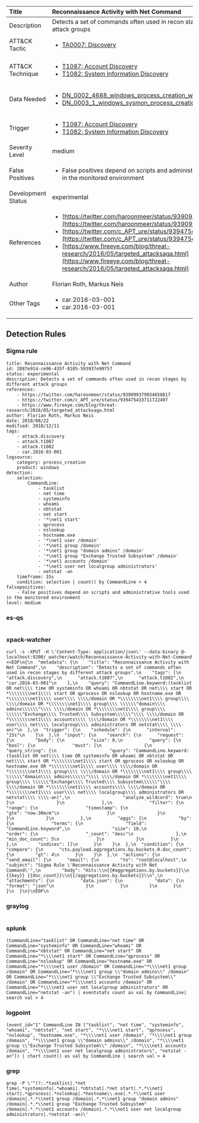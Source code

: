 | Title                | Reconnaissance Activity with Net Command                                                                                                                                                 |
|:---------------------|:------------------------------------------------------------------------------------------------------------------------------------------------------------|
| Description          | Detects a set of commands often used in recon stages by different attack groups                                                                                                                                           |
| ATT&amp;CK Tactic    |  <ul><li>[TA0007: Discovery](https://attack.mitre.org/tactics/TA0007)</li></ul>  |
| ATT&amp;CK Technique | <ul><li>[T1087: Account Discovery](https://attack.mitre.org/techniques/T1087)</li><li>[T1082: System Information Discovery](https://attack.mitre.org/techniques/T1082)</li></ul>  |
| Data Needed          | <ul><li>[DN_0002_4688_windows_process_creation_with_commandline](../Data_Needed/DN_0002_4688_windows_process_creation_with_commandline.md)</li><li>[DN_0003_1_windows_sysmon_process_creation](../Data_Needed/DN_0003_1_windows_sysmon_process_creation.md)</li></ul>  |
| Trigger              | <ul><li>[T1087: Account Discovery](../Triggers/T1087.md)</li><li>[T1082: System Information Discovery](../Triggers/T1082.md)</li></ul>  |
| Severity Level       | medium |
| False Positives      | <ul><li>False positives depend on scripts and administrative tools used in the monitored environment</li></ul>  |
| Development Status   | experimental |
| References           | <ul><li>[https://twitter.com/haroonmeer/status/939099379834658817](https://twitter.com/haroonmeer/status/939099379834658817)</li><li>[https://twitter.com/c_APT_ure/status/939475433711722497](https://twitter.com/c_APT_ure/status/939475433711722497)</li><li>[https://www.fireeye.com/blog/threat-research/2016/05/targeted_attacksaga.html](https://www.fireeye.com/blog/threat-research/2016/05/targeted_attacksaga.html)</li></ul>  |
| Author               | Florian Roth, Markus Neis |
| Other Tags           | <ul><li>car.2016-03-001</li><li>car.2016-03-001</li></ul> | 

## Detection Rules

### Sigma rule

```
title: Reconnaissance Activity with Net Command
id: 2887e914-ce96-435f-8105-593937e90757
status: experimental
description: Detects a set of commands often used in recon stages by different attack groups
references:
    - https://twitter.com/haroonmeer/status/939099379834658817
    - https://twitter.com/c_APT_ure/status/939475433711722497
    - https://www.fireeye.com/blog/threat-research/2016/05/targeted_attacksaga.html
author: Florian Roth, Markus Neis
date: 2018/08/22
modified: 2018/12/11
tags:
    - attack.discovery
    - attack.t1087
    - attack.t1082
    - car.2016-03-001
logsource:
    category: process_creation
    product: windows
detection:
    selection:
        CommandLine:
            - tasklist
            - net time
            - systeminfo
            - whoami
            - nbtstat
            - net start
            - '*\net1 start'
            - qprocess
            - nslookup
            - hostname.exe
            - '*\net1 user /domain'
            - '*\net1 group /domain'
            - '*\net1 group "domain admins" /domain'
            - '*\net1 group "Exchange Trusted Subsystem" /domain'
            - '*\net1 accounts /domain'
            - '*\net1 user net localgroup administrators'
            - netstat -an
    timeframe: 15s
    condition: selection | count() by CommandLine > 4
falsepositives:
    - False positives depend on scripts and administrative tools used in the monitored environment
level: medium

```





### es-qs
    
```

```


### xpack-watcher
    
```
curl -s -XPUT -H \'Content-Type: application/json\' --data-binary @- localhost:9200/_watcher/watch/Reconnaissance-Activity-with-Net-Command <<EOF\n{\n  "metadata": {\n    "title": "Reconnaissance Activity with Net Command",\n    "description": "Detects a set of commands often used in recon stages by different attack groups",\n    "tags": [\n      "attack.discovery",\n      "attack.t1087",\n      "attack.t1082",\n      "car.2016-03-001"\n    ],\n    "query": "CommandLine.keyword:(tasklist OR net\\\\ time OR systeminfo OR whoami OR nbtstat OR net\\\\ start OR *\\\\\\\\net1\\\\ start OR qprocess OR nslookup OR hostname.exe OR *\\\\\\\\net1\\\\ user\\\\ \\\\/domain OR *\\\\\\\\net1\\\\ group\\\\ \\\\/domain OR *\\\\\\\\net1\\\\ group\\\\ \\\\\\"domain\\\\ admins\\\\\\"\\\\ \\\\/domain OR *\\\\\\\\net1\\\\ group\\\\ \\\\\\"Exchange\\\\ Trusted\\\\ Subsystem\\\\\\"\\\\ \\\\/domain OR *\\\\\\\\net1\\\\ accounts\\\\ \\\\/domain OR *\\\\\\\\net1\\\\ user\\\\ net\\\\ localgroup\\\\ administrators OR netstat\\\\ \\\\-an)"\n  },\n  "trigger": {\n    "schedule": {\n      "interval": "15s"\n    }\n  },\n  "input": {\n    "search": {\n      "request": {\n        "body": {\n          "size": 0,\n          "query": {\n            "bool": {\n              "must": [\n                {\n                  "query_string": {\n                    "query": "CommandLine.keyword:(tasklist OR net\\\\ time OR systeminfo OR whoami OR nbtstat OR net\\\\ start OR *\\\\\\\\net1\\\\ start OR qprocess OR nslookup OR hostname.exe OR *\\\\\\\\net1\\\\ user\\\\ \\\\/domain OR *\\\\\\\\net1\\\\ group\\\\ \\\\/domain OR *\\\\\\\\net1\\\\ group\\\\ \\\\\\"domain\\\\ admins\\\\\\"\\\\ \\\\/domain OR *\\\\\\\\net1\\\\ group\\\\ \\\\\\"Exchange\\\\ Trusted\\\\ Subsystem\\\\\\"\\\\ \\\\/domain OR *\\\\\\\\net1\\\\ accounts\\\\ \\\\/domain OR *\\\\\\\\net1\\\\ user\\\\ net\\\\ localgroup\\\\ administrators OR netstat\\\\ \\\\-an)",\n                    "analyze_wildcard": true\n                  }\n                }\n              ],\n              "filter": {\n                "range": {\n                  "timestamp": {\n                    "gte": "now-30m/m"\n                  }\n                }\n              }\n            }\n          },\n          "aggs": {\n            "by": {\n              "terms": {\n                "field": "CommandLine.keyword",\n                "size": 10,\n                "order": {\n                  "_count": "desc"\n                },\n                "min_doc_count": 5\n              }\n            }\n          }\n        },\n        "indices": []\n      }\n    }\n  },\n  "condition": {\n    "compare": {\n      "ctx.payload.aggregations.by.buckets.0.doc_count": {\n        "gt": 4\n      }\n    }\n  },\n  "actions": {\n    "send_email": {\n      "email": {\n        "to": "root@localhost",\n        "subject": "Sigma Rule \'Reconnaissance Activity with Net Command\'",\n        "body": "Hits:\\n{{#aggregations.by.buckets}}\\n {{key}} {{doc_count}}\\n{{/aggregations.by.buckets}}\\n",\n        "attachments": {\n          "data.json": {\n            "data": {\n              "format": "json"\n            }\n          }\n        }\n      }\n    }\n  }\n}\nEOF\n
```


### graylog
    
```

```


### splunk
    
```
(CommandLine="tasklist" OR CommandLine="net time" OR CommandLine="systeminfo" OR CommandLine="whoami" OR CommandLine="nbtstat" OR CommandLine="net start" OR CommandLine="*\\\\net1 start" OR CommandLine="qprocess" OR CommandLine="nslookup" OR CommandLine="hostname.exe" OR CommandLine="*\\\\net1 user /domain" OR CommandLine="*\\\\net1 group /domain" OR CommandLine="*\\\\net1 group \\"domain admins\\" /domain" OR CommandLine="*\\\\net1 group \\"Exchange Trusted Subsystem\\" /domain" OR CommandLine="*\\\\net1 accounts /domain" OR CommandLine="*\\\\net1 user net localgroup administrators" OR CommandLine="netstat -an") | eventstats count as val by CommandLine| search val > 4
```


### logpoint
    
```
(event_id="1" CommandLine IN ["tasklist", "net time", "systeminfo", "whoami", "nbtstat", "net start", "*\\\\net1 start", "qprocess", "nslookup", "hostname.exe", "*\\\\net1 user /domain", "*\\\\net1 group /domain", "*\\\\net1 group \\"domain admins\\" /domain", "*\\\\net1 group \\"Exchange Trusted Subsystem\\" /domain", "*\\\\net1 accounts /domain", "*\\\\net1 user net localgroup administrators", "netstat -an"]) | chart count() as val by CommandLine | search val > 4
```


### grep
    
```
grep -P \'^(?:.*tasklist|.*net time|.*systeminfo|.*whoami|.*nbtstat|.*net start|.*.*\\net1 start|.*qprocess|.*nslookup|.*hostname\\.exe|.*.*\\net1 user /domain|.*.*\\net1 group /domain|.*.*\\net1 group "domain admins" /domain|.*.*\\net1 group "Exchange Trusted Subsystem" /domain|.*.*\\net1 accounts /domain|.*.*\\net1 user net localgroup administrators|.*netstat -an)\'
```



